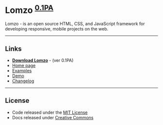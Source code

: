 # Lomzo <sup>[0.1PA][download]</sup>

Lomzo - is an open source HTML, CSS, and JavaScript framework for developing responsive, mobile  projects on the web.

***

## Links
- **[Download Lomzo][download]** - (ver 0.1PA)
- [Home page](https://lomzo.github.io/lomzo/)
- [Examples](https://lomzo.github.io/lomzo/examples/)
- [Demo](https://lomzo.github.io/lomzo/demo/)
- [Changelog](https://github.com/Lomzo/lomzo/blob/master/CHANGELOG.md)

***

## License
- Code released under the [MIT License](https://github.com/Lomzo/lomzo/blob/master/LICENSE.md) <br />
- Docs released under [Creative Commons](https://github.com/Lomzo/lomzo/blob/master/docs/LICENSE.md)


[download]: https://github.com/Lomzo/lomzo/archive/master.zip "ver 0.1PA(Pre-alpha)"